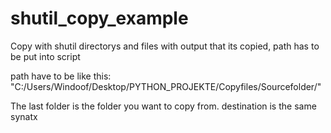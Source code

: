 # shutil_copy_example
Copy with shutil directorys and files with output that its copied, path has to be put into script

path have to be like this: "C:/Users/Windoof/Desktop/PYTHON_PROJEKTE/Copyfiles/Sourcefolder/"

The last folder is the folder you want to copy from.
destination is the same synatx

